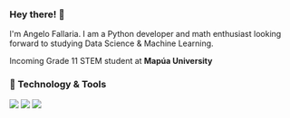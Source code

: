 ### Hey there! 👋
I'm Angelo Fallaria. I am a Python developer and math enthusiast looking forward to studying Data Science & Machine Learning.

Incoming Grade 11 STEM student at **Mapúa University**

### 🔧 Technology & Tools
![](https://img.shields.io/badge/Editor-Sublime_Text-SteelBlue?style=flat&logo=SublimeText&logoColor=white&color=2bbc8a) ![](https://img.shields.io/badge/Code-Python-SteelBlue?style=flat&logo=python&logoColor=white&color=2bbc8a) ![](https://img.shields.io/badge/Code-C-SteelBlue?style=flat&logo=C&logoColor=white&color=2bbc8a)

